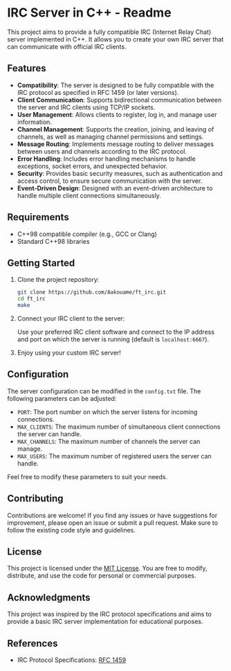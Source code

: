 # IRC Server in C++ - Readme

This project aims to provide a fully compatible IRC (Internet Relay Chat) server implemented in C++. It allows you to create your own IRC server that can communicate with official IRC clients.

## Features

- **Compatibility**: The server is designed to be fully compatible with the IRC protocol as specified in RFC 1459 (or later versions).
- **Client Communication**: Supports bidirectional communication between the server and IRC clients using TCP/IP sockets.
- **User Management**: Allows clients to register, log in, and manage user information.
- **Channel Management**: Supports the creation, joining, and leaving of channels, as well as managing channel permissions and settings.
- **Message Routing**: Implements message routing to deliver messages between users and channels according to the IRC protocol.
- **Error Handling**: Includes error handling mechanisms to handle exceptions, socket errors, and unexpected behavior.
- **Security**: Provides basic security measures, such as authentication and access control, to ensure secure communication with the server.
- **Event-Driven Design**: Designed with an event-driven architecture to handle multiple client connections simultaneously.

## Requirements

- C++98 compatible compiler (e.g., GCC or Clang)
- Standard C++98 libraries

## Getting Started

1. Clone the project repository:

   ```bash
   git clone https://github.com/Aakouame/ft_irc.git
   cd ft_irc
   make

   ```
3. Connect your IRC client to the server:

   Use your preferred IRC client software and connect to the IP address and port on which the server is running (default is `localhost:6667`).

4. Enjoy using your custom IRC server!

## Configuration

The server configuration can be modified in the `config.txt` file. The following parameters can be adjusted:

- `PORT`: The port number on which the server listens for incoming connections.
- `MAX_CLIENTS`: The maximum number of simultaneous client connections the server can handle.
- `MAX_CHANNELS`: The maximum number of channels the server can manage.
- `MAX_USERS`: The maximum number of registered users the server can handle.

Feel free to modify these parameters to suit your needs.

## Contributing

Contributions are welcome! If you find any issues or have suggestions for improvement, please open an issue or submit a pull request. Make sure to follow the existing code style and guidelines.

## License

This project is licensed under the [MIT License](https://opensource.org/licenses/MIT). You are free to modify, distribute, and use the code for personal or commercial purposes.

## Acknowledgments

This project was inspired by the IRC protocol specifications and aims to provide a basic IRC server implementation for educational purposes.

## References

- IRC Protocol Specifications: [RFC 1459](https://tools.ietf.org/html/rfc1459)